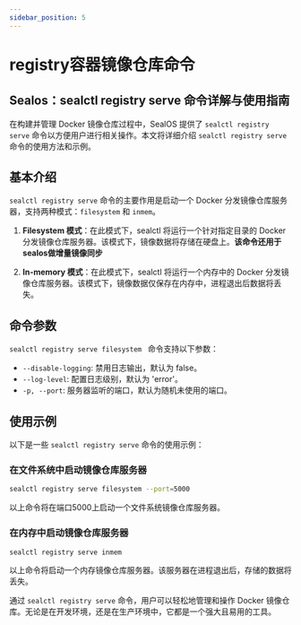 ```yaml
---
sidebar_position: 5
---
```


# registry容器镜像仓库命令

## Sealos：sealctl registry serve 命令详解与使用指南

在构建并管理 Docker 镜像仓库过程中，SealOS 提供了 `sealctl registry serve` 命令以方便用户进行相关操作。本文将详细介绍 `sealctl registry serve` 命令的使用方法和示例。

## 基本介绍

`sealctl registry serve` 命令的主要作用是启动一个 Docker 分发镜像仓库服务器，支持两种模式：`filesystem` 和 `inmem`。

1. **Filesystem 模式**：在此模式下，sealctl 将运行一个针对指定目录的 Docker 分发镜像仓库服务器。该模式下，镜像数据将存储在硬盘上。**该命令还用于sealos做增量镜像同步**

2. **In-memory 模式**：在此模式下，sealctl 将运行一个内存中的 Docker 分发镜像仓库服务器。该模式下，镜像数据仅保存在内存中，进程退出后数据将丢失。

## 命令参数

`sealctl registry serve filesystem ` 命令支持以下参数：

- `--disable-logging`: 禁用日志输出，默认为 false。
- `--log-level`: 配置日志级别，默认为 'error'。
- `-p, --port`: 服务器监听的端口，默认为随机未使用的端口。

## 使用示例

以下是一些 `sealctl registry serve` 命令的使用示例：

### 在文件系统中启动镜像仓库服务器

```bash
sealctl registry serve filesystem --port=5000
```

以上命令将在端口5000上启动一个文件系统镜像仓库服务器。

### 在内存中启动镜像仓库服务器

```bash
sealctl registry serve inmem 
```

以上命令将启动一个内存镜像仓库服务器。该服务器在进程退出后，存储的数据将丢失。

通过 `sealctl registry serve` 命令，用户可以轻松地管理和操作 Docker 镜像仓库。无论是在开发环境，还是在生产环境中，它都是一个强大且易用的工具。

